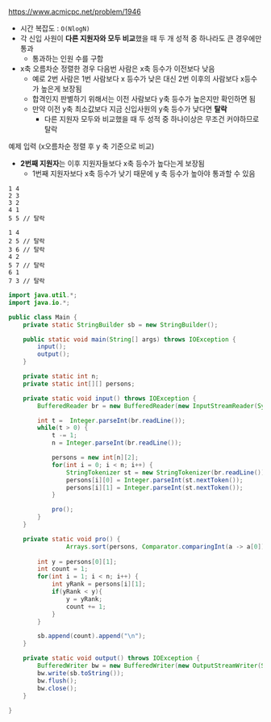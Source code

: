 https://www.acmicpc.net/problem/1946

- 시간 복잡도 : `O(NlogN)`
- 각 신입 사원이 **다른 지원자와 모두 비교**했을 때 두 개 성적 중 하나라도 큰 경우에만 통과
    - 통과하는 인원 수를 구함
- x축 오름차순 정렬한 경우 다음번 사람은 x축 등수가 이전보다 낮음
    - 예로 2번 사람은 1번 사람보다 x 등수가 낮은 대신 2번 이후의 사람보다 x등수가 높은게 보장됨
    - 합격인지 판별하기 위해서는 이전 사람보다 y축 등수가 높은지만 확인하면 됨
    - 만약 이전 y축 최소값보다 지금 신입사원의 y축 등수가 낮다면 **탈락**
        - 다른 지원자 모두와 비교했을 때 두 성적 중 하나이상은 무조건 커야하므로 탈락

예제 입력 (x오름차순 정렬 후 y 축 기준으로 비교)

- **2번째 지원자**는 이후 지원자들보다 x축 등수가 높다는게 보장됨
    - 1번째 지원자보다 x축 등수가 낮기 때문에 y 축 등수가 높아야 통과할 수 있음

```
1 4 
2 3 
3 2 
4 1 
5 5 // 탈락

1 4 
2 5 // 탈락
3 6 // 탈락
4 2 
5 7 // 탈락
6 1 
7 3 // 탈락
```

```java
import java.util.*;
import java.io.*;

public class Main {
    private static StringBuilder sb = new StringBuilder();

    public static void main(String[] args) throws IOException {
        input();
        output();
    }

    private static int n;
    private static int[][] persons;

    private static void input() throws IOException {
        BufferedReader br = new BufferedReader(new InputStreamReader(System.in));

        int t =  Integer.parseInt(br.readLine());
        while(t > 0) {
            t -= 1;
            n = Integer.parseInt(br.readLine());

            persons = new int[n][2];
            for(int i = 0; i < n; i++) {
                StringTokenizer st = new StringTokenizer(br.readLine());
                persons[i][0] = Integer.parseInt(st.nextToken());
                persons[i][1] = Integer.parseInt(st.nextToken());
            }

            pro();
        }
    }

    private static void pro() {
				Arrays.sort(persons, Comparator.comparingInt(a -> a[0])); // x축 기준 오름차순 정렬
    
        int y = persons[0][1];
        int count = 1;
        for(int i = 1; i < n; i++) {
            int yRank = persons[i][1];
            if(yRank < y){
                y = yRank;
                count += 1;
            }
        }

        sb.append(count).append("\n");
    }

    private static void output() throws IOException {
        BufferedWriter bw = new BufferedWriter(new OutputStreamWriter(System.out));
        bw.write(sb.toString());
        bw.flush();
        bw.close();
    }
    
}
```